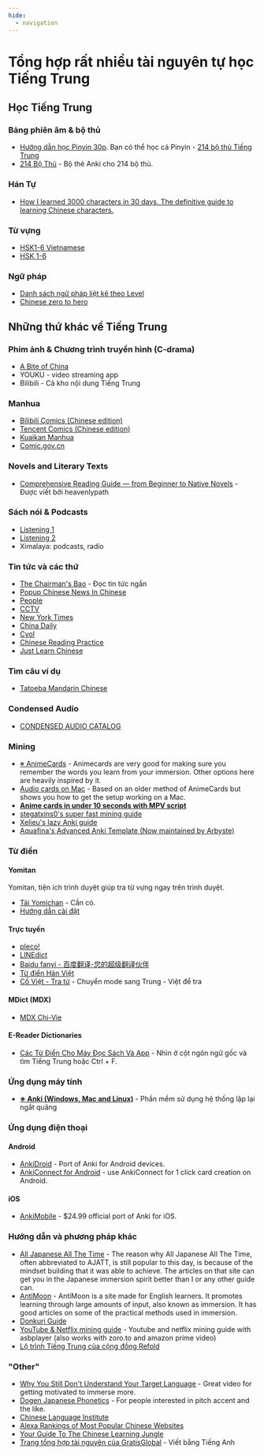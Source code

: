 ```yaml
---
hide:
  - navigation
---
```


# Tổng hợp rất nhiều tài nguyên tự học Tiếng Trung

## Học Tiếng Trung
### Bảng phiên âm & bộ thủ
- [Hướng dẫn học Pinyin 30p](https://www.youtube.com/watch?v=XbZ8qqNi_sQ). Bạn có thể học cả Pinyin - [214 bộ thủ Tiếng Trung](https://prepedu.com/vi/blog/214-bo-thu-tieng-trung) 
- [214 Bộ Thủ](https://ankivn.com/bo-the/ngoai-ngu/tieng-trung/214-bo-thu-hanzi-pinyin-sound-picture-han-viet/) - Bộ thẻ Anki cho 214 bộ thủ.

### Hán Tự
- [How I learned 3000 characters in 30 days. The definitive guide to learning Chinese characters.](https://old.reddit.com/r/ChineseLanguage/comments/9677cf/how_i_learned_3000_characters_in_30_days_the/)

### Từ vựng
- [HSK1-6 Vietnamese](https://ankiweb.net/shared/info/698824905)
- [HSK 1-6](https://old.reddit.com/r/ChineseLanguage/comments/7mjmjc/best_anki_deck_for_hsk_ive_come_across/)

### Ngữ pháp
- [Danh sách ngữ pháp liệt kê theo Level](https://resources.allsetlearning.com/chinese/grammar/Main_Page)
- [Chinese zero to hero](https://www.youtube.com/channel/UCQ3IlLg5VGeydxtswBoyt6A)

## Những thứ khác về Tiếng Trung

### Phim ảnh & Chương trình truyền hình (C-drama)
- [A Bite of China](http://english.cntv.cn/special/a_bite_of_china/homepage/index.shtml)
- YOUKU - video streaming app
- Bilibili - Cả kho nội dung Tiếng Trung

### Manhua
- [Bilibili Comics (Chinese edition)](https://manga.bilibili.com/)
- [Tencent Comics (Chinese edition)](https://ac.qq.com/)
- [Kuaikan Manhua](https://www.kuaikanmanhua.com/)
- [Comic.gov.cn](http://www.comic.gov.cn/)

### Novels and Literary Texts
- [Comprehensive Reading Guide — from Beginner to Native Novels](https://heavenlypath.notion.site/Comprehensive-Reading-Guide-from-Beginner-to-Native-Novels-b3d6abd583a944a397b4fbbb81e0c38c) - Được viết bởi heavenlypath

### Sách nói & Podcasts
- [Listening 1](https://www.youtube.com/channel/UCdwdSGQsSbcapDmODtOr58g)
- [Listening 2](https://www.youtube.com/user/xcn1)
- Ximalaya: podcasts, radio

### Tin tức và các thứ
- [The Chairman's Bao](https://www.thechairmansbao.com/) - Đọc tin tức ngắn
- [Popup Chinese News In Chinese](http://popupchinese.com/tools/newsinchinese)
- [People](http://people.com.cn/)
- [CCTV](http://cntv.cn/)
- [New York Times](http://cn.nytimes.com/)
- [China Daily](http://cn.chinadaily.com.cn/)
- [Cyol](http://cyol.net/)
- [Chinese Reading Practice](http://chinesereadingpractice.com/)
- [Just Learn Chinese](http://justlearnchinese.com/)

### Tìm câu ví dụ
- [Tatoeba Mandarin Chinese](https://tatoeba.org/en/sentences/show_all_in/cmn/none)

### Condensed Audio
- [CONDENSED AUDIO CATALOG](https://condensedaudiocatalog.com/#) 

### Mining
-   [※ AnimeCards](https://animecards.site/) - Animecards are very good for making sure you remember the words you learn from your immersion. Other options here are heavily inspired by it.
-   [Audio cards on Mac](https://sites.google.com/view/mac-audiocards) - Based on an older method of AnimeCards but shows you how to get the setup working on a Mac.
-   **[Anime cards in under 10 seconds with MPV script](https://youtu.be/M4t7HYS73ZQ)**
-   [stegatxins0's super fast mining guide](https://rentry.co/mining)
-   [Xelieu's lazy Anki guide](https://xelieu.github.io/jp-lazy-guide/)
-   [Aquafina's Advanced Anki Template (Now maintained by Arbyste)](https://arbyste.github.io/jp-mining-note/)

### Từ điển

#### Yomitan
Yomitan, tiện ích trình duyệt giúp tra từ vựng ngay trên trình duyệt.

-   [Tải Yomichan](https://chromewebstore.google.com/detail/yomitan/likgccmbimhjbgkjambclfkhldnlhbnn) - Cần có.
-   [Hướng dẫn cài đặt](https://daihocmo.github.io/tieng-anh/yomitan/)

#### Trực tuyến
- [pleco!](https://www.pleco.com/)
- [LINEdict](https://english.dict.naver.com/english-chinese-dictionary/#/main)
- [Baidu fanyi - 百度翻译-您的超级翻译伙伴](https://fanyi.baidu.com/mtpe-individual/multimodal#/)
- [Từ điển Hán Việt](https://www.rongmotamhon.net/tu-dien_han-viet_none_rong-mo-tam-hon.html)
- [Cồ Việt - Tra từ](https://tratu.coviet.vn/) - Chuyển mode sang Trung - Việt để tra

#### MDict (MDX)
- [MDX Chi-Vie](https://cloud.freemdict.com/index.php/s/pgKcDcbSDTCzXCs?path=%2FCHINESE%2FChi-Vie)

#### E-Reader Dictionaries
- [Các Từ Điển Cho Máy Đọc Sách Và App](https://catusf.github.io/posts/C%C3%A1c-t%E1%BB%AB-%C4%91i%E1%BB%83n-cho-m%C3%A1y-%C4%91%E1%BB%8Dc-s%C3%A1ch-v%C3%A0-app/) - Nhìn ở cột ngôn ngữ gốc và tìm Tiếng Trung hoặc Ctrl + F.

### Ứng dụng máy tính
-   **[※ Anki (Windows, Mac and Linux)](https://apps.ankiweb.net/)** - Phần mềm sử dụng hệ thống lặp lại ngắt quãng


### Ứng dụng điện thoại

#### Android
-   [AnkiDroid](https://play.google.com/store/apps/details?id=com.ichi2.anki&hl=en) - Port of Anki for Android devices.
-   [AnkiConnect for Android](https://github.com/KamWithK/AnkiconnectAndroid) - use AnkiConnect for 1 click card creation on Android.

#### iOS
-   [AnkiMobile](https://apps.apple.com/us/app/ankimobile-flashcards/id373493387) - $24.99 official port of Anki for iOS.

### Hướng dẫn và phương pháp khác

-   [All Japanese All The Time](https://learnjapanese.link/ajatt) - The reason why All Japanese All The Time, often abbreviated to AJATT, is still popular to this day, is because of the mindset building that it was able to achieve. The articles on that site can get you in the Japanese immersion spirit better than I or any other guide can.
-   [AntiMoon](http://www.antimoon.com/) - AntiMoon is a site made for English learners. It promotes learning through large amounts of input, also known as immersion. It has good articles on some of the practical methods used in immersion.
-   [Donkuri Guide](https://donkuri.github.io/learn-japanese/)
-   [YouTube & Netflix mining guide](https://soyuz18.notion.site/Sentence-mining-from-Netflix-and-YouTube-with-asbplayer-83a03590cd8349ba81ca10340645b565) - Youtube and netflix mining guide with asbplayer (also works with zoro.to and amazon prime video)
- [Lộ trình Tiếng Trung của cộng đồng Refold](https://docs.google.com/document/d/1GylRRx3zaY9sZbZEkKbzqVDkMAaey0pVDSC8_yCICMU/edit#heading=h.rze1k14yugtx)


### "Other"

-   [Why You Still Don't Understand Your Target Language](https://youtu.be/_LIz-Wbt4us) - Great video for getting motivated to immerse more.
-   [Dogen Japanese Phonetics](https://www.youtube.com/playlist?list=PLeK-ilb1gk6md2oCbjPh4Rl0lnXXOV22P) - For people interested in pitch accent and the like.
- [Chinese Language Institute](http://www.studycli.org/)
- [Alexa Rankings of Most Popular Chinese Websites](http://www.alexa.com/topsites/countries/CN)
- [Your Guide To The Chinese Learning Jungle](https://www.digmandarin.com/)
- [Trang tổng hợp tài nguyên của GratisGlobal](https://gratisglobal.com/learn-chinese-free/) - Viết bằng Tiếng Anh
